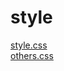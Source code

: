 # style 
<a href='https://gabrielryanft.github.io/learning/cursoemvideo/htmlecss/css/medque/medque6pagdelogin/style/style.css/' target='_blank' rel='next'>style.css</a><br/>
<a href='https://gabrielryanft.github.io/learning/cursoemvideo/htmlecss/css/medque/medque6pagdelogin/style/others.css/' target='_blank' rel='next'>others.css</a><br/>
